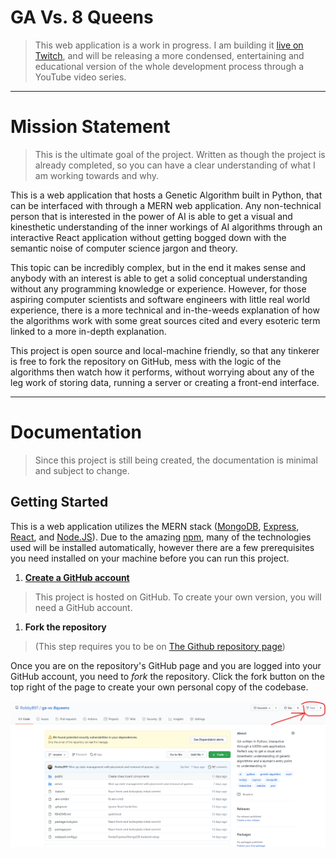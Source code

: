 # GA Vs. 8 Queens
>   This web application is a work in progress. I am building it [live on Twitch](https://www.twitch.tv/robbybergers), and will be releasing a more condensed, entertaining and educational version of the whole development process through a YouTube video series.

---

# Mission Statement
>   This is the ultimate goal of the project. Written as though the project is already completed, so you can have a clear understanding of what I am working towards and why.

This is a web application that hosts a Genetic Algorithm built in Python, that can be interfaced with through a MERN web application. Any non-technical person that is interested in the power of AI is able to get a visual and kinesthetic understanding of the inner workings of AI algorithms through an interactive React application without getting bogged down with the semantic noise of computer science jargon and theory. 

This topic can be incredibly complex, but in the end it makes sense and anybody with an interest is able to get a solid conceptual understanding without any programming knowledge or experience. However, for those aspiring computer scientists and software engineers with little real world experience, there is a more technical and in-the-weeds explanation of how the algorithms work with some great sources cited and every esoteric term linked to a more in-depth explanation. 

This project is open source and local-machine friendly, so that any tinkerer is free to fork the repository on GitHub, mess with the logic of the algorithms then watch how it performs, without worrying about any of the leg work of storing data, running a server or creating a front-end interface.

---

# Documentation
>   Since this project is still being created, the documentation is minimal and subject to change.

## Getting Started

This is a web application utilizes the MERN stack ([MongoDB](https://www.mongodb.com/), [Express](https://expressjs.com/), [React](https://reactjs.org/), and [Node.JS](https://nodejs.org/)). Due to the amazing [npm](https://www.npmjs.com/), many of the technologies used will be installed automatically, however there are a few prerequisites you need installed on your machine before you can run this project.

1.  **[Create a GitHub account](https://github.com/join?ref_cta=Sign+up&ref_loc=header+logged+out&ref_page=%2F&source=header-home)**
>   This project is hosted on GitHub. To create your own version, you will need a GitHub account.

1.  **Fork the repository**
>   (This step requires you to be on [The Github repository page](https://github.com/RobbyB97/ga-vs-8queens))

Once you are on the repository's GitHub page and you are logged into your GitHub account, you need to _fork_ the repository. Click the fork button on the top right of the page to create your own personal copy of the codebase.

![Fork the repository](./public/dist/images/screenshots/fork_on_github.png)

